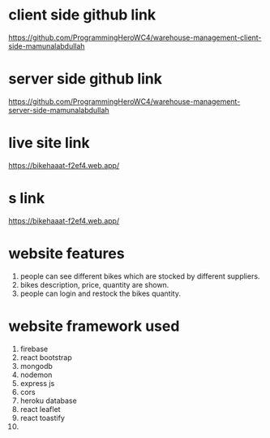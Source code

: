 # client side github link
https://github.com/ProgrammingHeroWC4/warehouse-management-client-side-mamunalabdullah

# server side github link
https://github.com/ProgrammingHeroWC4/warehouse-management-server-side-mamunalabdullah

# live site link
https://bikehaaat-f2ef4.web.app/
# s link
https://bikehaaat-f2ef4.web.app/

# website features
1. people can see different bikes which are stocked by different suppliers.
2. bikes description, price, quantity are shown.
3. people can login and restock the bikes quantity.

# website framework used 
1. firebase
2. react bootstrap
3. mongodb
4. nodemon
5. express js
6. cors
7. heroku database
8. react leaflet
9. react toastify
10. 
